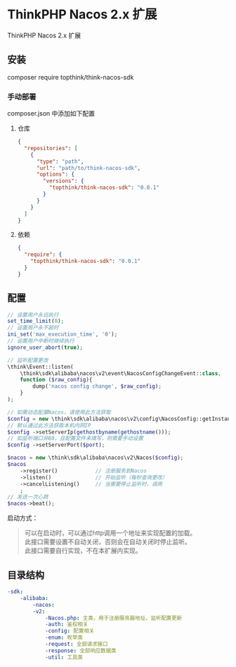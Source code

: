 ThinkPHP Nacos 2.x 扩展
===============

ThinkPHP Nacos 2.x 扩展

## 安装

composer require topthink/think-nacos-sdk

### 手动部署

composer.json 中添加如下配置

1. 仓库
    ```json
    {
      "repositories": [
        {
          "type": "path",
          "url": "path/to/think-nacos-sdk",
          "options": {
            "versions": {
              "topthink/think-nacos-sdk": "0.0.1"
            }
          }
        }
      ]
    }
    ```

2. 依赖
    ```json
    {
      "require": {
        "topthink/think-nacos-sdk": "0.0.1"
      }
    }
    ```

## 配置

```php
// 设置用户永远执行
set_time_limit(0);
// 设置用户永不超时
ini_set('max_execution_time', '0');
// 设置用户中断时继续执行
ignore_user_abort(true);

// 监听配置更改
\think\Event::listen(
    \think\sdk\alibaba\nacos\v2\event\NacosConfigChangeEvent::class, 
    function ($raw_config){
        dump('nacos config change', $raw_config);
    }
);

// 如需动态配置Nacos，请使用此方法获取
$config = new \think\sdk\alibaba\nacos\v2\config\NacosConfig::getInstance();
// 默认通过此方法获取本机内网IP
$config ->setServerIp(gethostbyname(gethostname()));
// 如监听端口非80，且配置文件未填写，则需要手动设置
$config ->setServerPort($port);

$nacos = new \think\sdk\alibaba\nacos\v2\Nacos($config);
$nacos
    ->register()            // 注册服务到Nacos
    ->listen()              // 开始监听（每秒查询更改）
    ->cancelListening()     // 当需要停止监听时，调用
    ;
// 发送一次心跳
$nacos->beat();
```

启动方式：
> 可以在启动时，可以通过http调用一个地址来实现配置的加载。<br>
> 此接口需要设置不自动关闭，否则会在自动关闭时停止监听。<br>
> 此接口需要自行实现，不在本扩展内实现。

## 目录结构

```yaml
-sdk:
    -alibaba:
        -nacos:
        -v2:
            -Nacos.php: 主类，用于注册服务器地址，监听配置更新
            -auth: 鉴权相关
            -config: 配置相关
            -enum: 枚举类
            -request: 全部请求接口
            -response: 全部响应数据类
            -util: 工具类
```